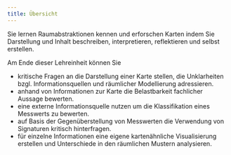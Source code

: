 ```yaml
---
title: Übersicht
---
```


Sie lernen Raumabstraktionen kennen und erforschen Karten indem Sie Darstellung und Inhalt beschreiben, interpretieren, reflektieren und selbst erstellen.

<!--more-->

Am Ende dieser Lehreinheit können Sie
  * kritische Fragen an die Darstellung einer Karte stellen, die Unklarheiten bzgl. Informationsquellen und räumlicher Modellierung adressieren.
  * anhand von Informationen zur Karte die Belastbarkeit fachlicher Aussage bewerten.
  * eine externe Informationsquelle nutzen um die Klassifikation eines Messwerts zu bewerten.
  * auf Basis der Gegenüberstellung von Messwerten die Verwendung von Signaturen kritisch hinterfragen.
  * für einzelne Informationen eine eigene kartenähnliche Visualisierung erstellen und Unterschiede in den räumlichen Mustern analysieren.


